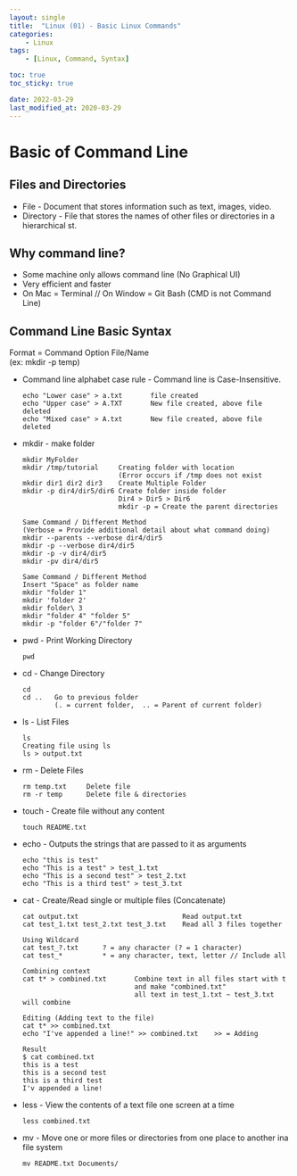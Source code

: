 ```yaml
---
layout: single
title:  "Linux (01) - Basic Linux Commands"
categories:
    - Linux
tags:
    - [Linux, Command, Syntax]

toc: true
toc_sticky: true

date: 2022-03-29
last_modified_at: 2020-03-29
---
```


# Basic of Command Line 

## Files and Directories

- File - Document that stores information such as text, images, video.  
- Directory - File that stores the names of other files or directories in a hierarchical st.

## Why command line?
- Some machine only allows command line (No Graphical UI)
- Very efficient and faster  
- On Mac = Terminal // On Window = Git Bash (CMD is not Command Line)

## Command Line Basic Syntax
Format = Command Option File/Name  
(ex: mkdir -p temp)  

- Command line alphabet case rule - Command line is Case-Insensitive.
    ```
    echo "Lower case" > a.txt       file created
    echo "Upper case" > A.TXT       New file created, above file deleted
    echo "Mixed case" > A.txt       New file created, above file deleted
    ```

- mkdir - make folder
    ``` 
    mkdir MyFolder
    mkdir /tmp/tutorial     Creating folder with location 
                            (Error occurs if /tmp does not exist
    mkdir dir1 dir2 dir3    Create Multiple Folder
    mkdir -p dir4/dir5/dir6 Create folder inside folder
                            Dir4 > Dir5 > Dir6
                            mkdir -p = Create the parent directories
    ```
    ```
    Same Command / Different Method
    (Verbose = Provide additional detail about what command doing)
    mkdir --parents --verbose dir4/dir5
    mkdir -p --verbose dir4/dir5
    mkdir -p -v dir4/dir5
    mkdir -pv dir4/dir5
    ```
    ```
    Same Command / Different Method
    Insert "Space" as folder name
    mkdir "folder 1"
    mkdir 'folder 2'
    mkdir folder\ 3
    mkdir "folder 4" "folder 5"
    mkdir -p "folder 6"/"folder 7"
    ```

- pwd - Print Working Directory
    ```
    pwd
    ```

- cd - Change Directory
    ```
    cd
    cd ..   Go to previous folder  
            (. = current folder,  .. = Parent of current folder)
    ```

- ls - List Files
    ```
    ls
    Creating file using ls
    ls > output.txt
    ```

- rm - Delete Files
    ```
    rm temp.txt     Delete file
    rm -r temp      Delete file & directories
    ```

- touch - Create file without any content
    ```
    touch README.txt
    ```

- echo - Outputs the strings that are passed to it as arguments
    ```
    echo "this is test"
    echo "This is a test" > test_1.txt
    echo "This is a second test" > test_2.txt
    echo "This is a third test" > test_3.txt
    ```

- cat - Create/Read single or multiple files (Concatenate)
    ```
    cat output.txt                          Read output.txt
    cat test_1.txt test_2.txt test_3.txt    Read all 3 files together
    ```
    ```
    Using Wildcard
    cat test_?.txt      ? = any character (? = 1 character)    
    cat test_*          * = any character, text, letter // Include all
    ```
    ```
    Combining context
    cat t* > combined.txt       Combine text in all files start with t  
                                and make "combined.txt"
                                all text in test_1.txt ~ test_3.txt will combine
    ```
    ```
    Editing (Adding text to the file)
    cat t* >> combined.txt
    echo "I've appended a line!" >> combined.txt    >> = Adding
    ```
    ```
    Result
    $ cat combined.txt
    this is a test
    this is a second test
    this is a third test
    I'v appended a line!    
    ```

- less - View the contents of a text file one screen at a time
    ```
    less combined.txt
    ```

- mv - Move one or more files or directories from one place to another ina file system
    ```
    mv README.txt Documents/
    ```
